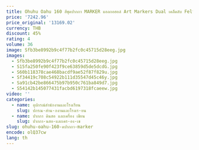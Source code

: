 ```yaml
---
title: Ohuhu Oahu 160 สีชุดปากกา MARKER แอลกอฮอล์ Art Markers Dual เคล็ดลับ Felt ปากกา Sketching Drawing Graffiti มังงะโรงเรียนอุปกรณ์ศิลปะ
price: '7242.96'
price_original: '13169.02'
currency: THB
discount: 45%
rating: 4
volume: 36
image: Sfb3be8992b9c4f77b2fc0c45715d28eeg.jpg
images:
  - Sfb3be8992b9c4f77b2fc0c45715d28eeg.jpg
  - S15fa250fe90f423f9ce63859d5de5dcdG.jpg
  - S60b118378cae468bacdf9ae52f87f829u.jpg
  - Sf34419c708c54922b111d35547d45c46y.jpg
  - Sa91cb42be866475b97b950c761ba849d7.jpg
  - S54142b145077431facbd6197318fcaeew.jpg
video: ''
categories:
  - name: อุปกรณ์สำนักงานและโรงเรียน
    slug: ปกรณ-สำน-กงานและโรงเร-ยน
  - name: ปากกา ดินสอ และเครื่อง เขียน
    slug: ปากกา-นสอ-และเคร-อง-เข
slug: ohuhu-oahu-160-ดปากกา-marker
encode: olQ37cw
lang: th
---
```

  